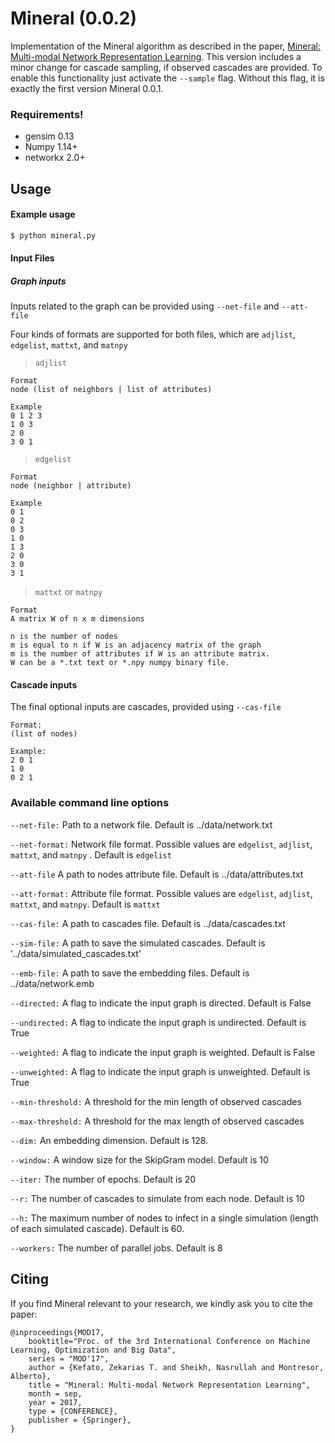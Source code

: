 # Mineral (0.0.2)
Implementation of the Mineral algorithm as described in the paper, 
[Mineral: Multi-modal Network Representation Learning](https://zekarias-tilahun.github.io/zack/publications/mineral-mod2018.pdf).
This version includes a minor change for cascade sampling, 
if observed cascades are provided.
To enable this functionality just activate the `--sample` flag.
Without this flag, it is exactly the first version Mineral 0.0.1.
### Requirements!
  - gensim 0.13
  - Numpy 1.14+
  - networkx  2.0+
  
## Usage
#### Example usage
```sh
$ python mineral.py
```

#### Input Files
##### Graph inputs
Inputs related to the graph can be provided using 
`--net-file` and `--att-file`

Four kinds of formats are supported for both files, 
which are `adjlist`, `edgelist`, `mattxt`, and `matnpy`

>`adjlist`

```text
Format
node (list of neighbors | list of attributes)

Example
0 1 2 3
1 0 3
2 0
3 0 1
```

>`edgelist`

```text
Format
node (neighbor | attribute)

Example
0 1
0 2
0 3
1 0
1 3
2 0
3 0
3 1
```

>`mattxt` or `matnpy`

```text
Format
A matrix W of n x m dimensions

n is the number of nodes 
m is equal to n if W is an adjacency matrix of the graph
m is the number of attributes if W is an attribute matrix.
W can be a *.txt text or *.npy numpy binary file.
```

#### Cascade inputs
The final optional inputs are cascades, provided using
`--cas-file` 

```text
Format:
(list of nodes)

Example:
2 0 1
1 0
0 2 1
```

### Available command line options

`--net-file:`
Path to a network file. Default is ../data/network.txt

`--net-format:`
Network file format. Possible values are 
`edgelist`, `adjlist`, `mattxt`, and `matnpy` .
Default is `edgelist`

`--att-file` A path to nodes attribute file. Default is ../data/attributes.txt

`--att-format:` Attribute file format. Possible values are 
`edgelist`, `adjlist`, `mattxt`, and `matnpy`. 
Default is `mattxt`


`--cas-file:` A path to cascades file. Default is ../data/cascades.txt

`--sim-file:` A path to save the simulated cascades. Default is '../data/simulated_cascades.txt'

`--emb-file:` A path to save the embedding files. Default is ../data/network.emb

`--directed:` A flag to indicate the input graph is directed. Default is False

`--undirected:` A flag to indicate the input graph is undirected. Default is True

`--weighted:` A flag to indicate the input graph is weighted. Default is False

`--unweighted:` A flag to indicate the input graph is unweighted. Default is True

`--min-threshold:` A threshold for the min length of observed cascades

`--max-threshold:` A threshold for the max length of observed cascades

`--dim:` An embedding dimension. Default is 128.

`--window:` A window size for the SkipGram model. Default is 10

`--iter:` The number of epochs. Default is 20

`--r:` The number of cascades to simulate from each node. Default is 10

`--h:` The maximum number of nodes to infect in a single simulation 
(length of each simulated cascade). Default is 60.

`--workers:` The number of parallel jobs. Default is 8

Citing
------
If you find Mineral relevant to your research, we kindly ask you to cite the paper:

```
@inproceedings{MOD17,
    booktitle="Proc. of the 3rd International Conference on Machine Learning, Optimization and Big Data",
    series = "MOD'17",
    author = {Kefato, Zekarias T. and Sheikh, Nasrullah and Montresor, Alberto},
    title = "Mineral: Multi-modal Network Representation Learning",
    month = sep,
    year = 2017,
    type = {CONFERENCE},	
    publisher = {Springer},
}
```
